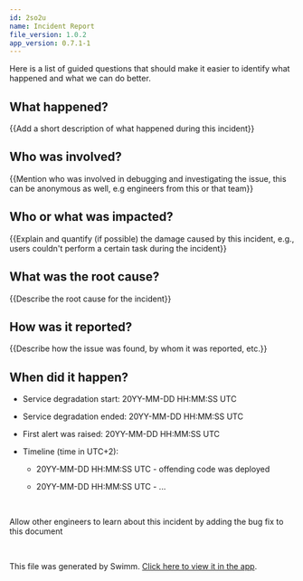```yaml
---
id: 2so2u
name: Incident Report
file_version: 1.0.2
app_version: 0.7.1-1
---
```


Here is a list of guided questions that should make it easier to identify what happened and what we can do better.

## What happened?

{{Add a short description of what happened during this incident}}

## Who was involved?

{{Mention who was involved in debugging and investigating the issue, this can be anonymous as well, e.g engineers from this or that team}}

## Who or what was impacted?

{{Explain and quantify (if possible) the damage caused by this incident, e.g., users couldn't perform a certain task during the incident}}

## What was the root cause?

{{Describe the root cause for the incident}}

## How was it reported?

{{Describe how the issue was found, by whom it was reported, etc.}}

## When did it happen?

*   Service degradation start: 20YY-MM-DD HH:MM:SS UTC
    
*   Service degradation ended: 20YY-MM-DD HH:MM:SS UTC
    
*   First alert was raised: 20YY-MM-DD HH:MM:SS UTC
    
*   Timeline (time in UTC+2):
    
    *   20YY-MM-DD HH:MM:SS UTC - offending code was deployed
        
    *   20YY-MM-DD HH:MM:SS UTC - ...

<br/>

<!-- TEMPLATE-swimm-snippet-placeholder -->
Allow other engineers to learn about this incident by adding the bug fix to this document

<br/>

This file was generated by Swimm. [Click here to view it in the app](https://app.swimm.io/repos/Z2l0aHViJTNBJTNBdGVtcGxhdGVzJTNBJTNBc3dpbW1pbw==/docs/2so2u).
